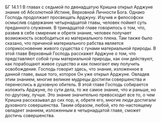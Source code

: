 БГ 14.1:1	В главах с седьмой по двенадцатую Кришна открыл Арджуне знание об Абсолютной Истине, Верховной Личности Бога. Однако Господь продолжает просвещать Арджуну. Изучив и философски осмыслив содержание четырнадцатой главы, человек поймет суть преданного служения. В тринадцатой главе говорилось о том, что, развив в себе смирение и обретя знание, человек получает возможность освободиться из материального плена. Там также было сказано, что причиной материального рабства является соприкосновение живого существа с гунами материальной природы. В этой главе Верховный Господь расскажет Арджуне о том, что представляют собой гуны материальной природы, как они действуют, как порабощают живое существо и как помогают ему получить освобождение. Господь говорит здесь, что знание, изложенное в данной главе, выше того, которое Он уже открыл Арджуне. Овладев этим знанием, многие великие мудрецы достигли совершенства и перенеслись в духовную обитель. В этой главе Господь собирается изложить Арджуне, по сути дела, то же самое знание, что и раньше, но по-другому, лучше. Это знание значительно превосходит все то, о чем Кришна рассказывал до сих пор, и, обретя его, многие люди достигали духовного совершенства. Таким образом, любой, кто по-настоящему овладеет знанием, изложенным в четырнадцатой главе, сможет достичь совершенства.